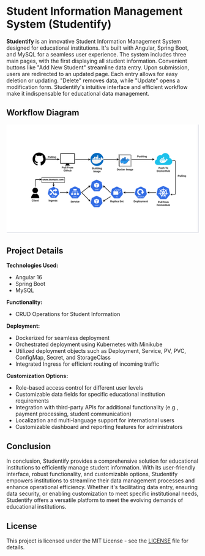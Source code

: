 # Student Information Management System (Studentify)

**Studentify** is an innovative Student Information Management System designed for educational institutions. It's built with Angular, Spring Boot, and MySQL for a seamless user experience. The system includes three main pages, with the first displaying all student information. Convenient buttons like "Add New Student" streamline data entry. Upon submission, users are redirected to an updated page. Each entry allows for easy deletion or updating. "Delete" removes data, while "Update" opens a modification form. Studentify's intuitive interface and efficient workflow make it indispensable for educational data management.

## Workflow Diagram

![enter image description here](https://github.com/imrezaulkrm/Studentify/raw/main/images/diagram.png)
## Project Details

**Technologies Used:**
- Angular 16
- Spring Boot
- MySQL

**Functionality:**
- CRUD Operations for Student Information

**Deployment:**
- Dockerized for seamless deployment
- Orchestrated deployment using Kubernetes with Minikube
- Utilized deployment objects such as Deployment, Service, PV, PVC, ConfigMap, Secret, and StorageClass
- Integrated Ingress for efficient routing of incoming traffic

**Customization Options:**
- Role-based access control for different user levels
- Customizable data fields for specific educational institution requirements
- Integration with third-party APIs for additional functionality (e.g., payment processing, student communication)
- Localization and multi-language support for international users
- Customizable dashboard and reporting features for administrators

## Conclusion 
In conclusion, Studentify provides a comprehensive solution for educational institutions to efficiently manage student information. With its user-friendly interface, robust functionality, and customizable options, Studentify empowers institutions to streamline their data management processes and enhance operational efficiency. Whether it's facilitating data entry, ensuring data security, or enabling customization to meet specific institutional needs, Studentify offers a versatile platform to meet the evolving demands of educational institutions.

## License

This project is licensed under the MIT License - see the [LICENSE](./LICENSE) file for details.

